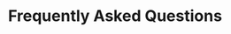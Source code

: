 ---
title: Frequently Asked Questions
slug: faq
layout: faq
tags: nav
questions:
  - answer: >-
      Lorem ipsum dolor sit amet, consectetur adipisicing elit. Rem pariatur
      provident eaque, obcaecati laudantium officia dolores maxime illum
      assumenda. Dolor tenetur saepe voluptatem iure suscipit hic labore,
      consequuntur cum at.
    question: What is your name?
  - answer: >-
      Cras sit amet nibh libero, in gravida nulla. Nulla vel metus scelerisque
      ante sollicitudin commodo. Cras purus odio, vestibulum in vulputate at,
      tempus viverra turpis. Fusce condimentum nunc ac nisi vulputate fringilla.
      Donec lacinia congue felis in faucibus.
    question: What is your address?
  - answer: >-
      No not really.
    question: Any other questions?
  - answer: Answer me please
    question: Sample Question
---